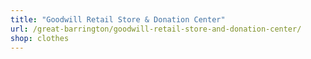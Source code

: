 ```yaml
---
title: "Goodwill Retail Store & Donation Center"
url: /great-barrington/goodwill-retail-store-and-donation-center/
shop: clothes
---
```

